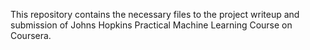 This repository contains the necessary files to the project writeup and submission of Johns Hopkins Practical Machine Learning Course on Coursera.